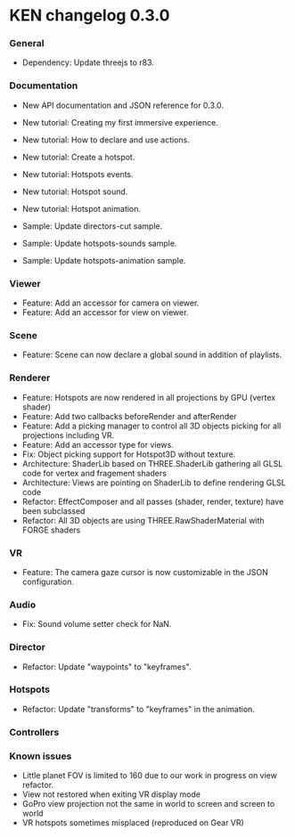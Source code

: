 # KEN changelog 0.3.0

### General

- Dependency: Update threejs to r83.

### Documentation

- New API documentation and JSON reference for 0.3.0.

- New tutorial: Creating my first immersive experience.
- New tutorial: How to declare and use actions.
- New tutorial: Create a hotspot.
- New tutorial: Hotspots events.
- New tutorial: Hotspot sound.
- New tutorial: Hotspot animation.

- Sample: Update directors-cut sample.
- Sample: Update hotspots-sounds sample.
- Sample: Update hotspots-animation sample.

### Viewer

- Feature: Add an accessor for camera on viewer.
- Feature: Add an accessor for view on viewer.

### Scene

- Feature: Scene can now declare a global sound in addition of playlists.

### Renderer

- Feature: Hotspots are now rendered in all projections by GPU (vertex shader)
- Feature: Add two callbacks beforeRender and afterRender
- Feature: Add a picking manager to control all 3D objects picking for all projections including VR.
- Feature: Add an accessor type for views.
- Fix: Object picking support for Hotspot3D without texture.
- Architecture: ShaderLib based on THREE.ShaderLib gathering all GLSL code for vertex and fragement shaders
- Architecture: Views are pointing on ShaderLib to define rendering GLSL code
- Refactor: EffectComposer and all passes (shader, render, texture) have been subclassed
- Refactor: All 3D objects are using THREE.RawShaderMaterial with FORGE shaders

### VR

- Feature: The camera gaze cursor is now customizable in the JSON configuration.

### Audio

- Fix: Sound volume setter check for NaN.

### Director

- Refactor: Update "waypoints" to "keyframes".

### Hotspots

- Refactor: Update "transforms" to "keyframes" in the animation.

### Controllers


### Known issues

- Little planet FOV is limited to 160 due to our work in progress on view refactor.
- View not restored when exiting VR display mode
- GoPro view projection not the same in world to screen and screen to world
- VR hotspots sometimes misplaced (reproduced on Gear VR)

